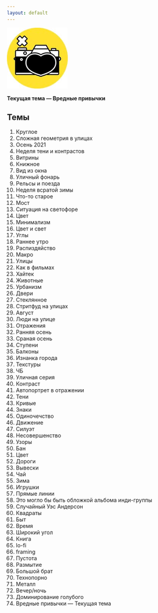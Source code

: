 ```yaml
---
layout: default
---
```


![PhotoBot](assets/photosh.jpeg)

**Текущая тема — Вредные привычки**

## Темы
1. Круглое
2. Сложная геометрия в улицах
3. Осень 2021
4. Неделя тени и контрастов
5. Витрины
6. Книжное
7. Вид из окна
8. Уличный фонарь
9. Рельсы и поезда
10. Неделя всратой зимы
11. Что-то старое
12. Мост
13. Ситуация на светофоре
14. Цвет
15. Минимализм
16. Цвет и свет
17. Углы
18. Раннее утро
19. Распиздяйство
20. Макро
21. Улицы
22. Как в фильмах
23. Хайтек
24. Животные
25. Урбанизм
26. Двери
27. Стеклянное
28. Стритфуд на улицах
29. Август
30. Люди на улице
31. Отражения
32. Ранняя осень
33. Сраная осень
34. Ступени
35. Балконы
36. Изнанка города
37. Текстуры
38. ЧБ
39. Уличная серия
40. Контраст
41. Автопортрет в отражении
42. Тени
43. Кривые
44. Знаки
45. Одиночечство
46. Движение
47. Силуэт
48. Несовершенство
49. Узоры
50. Бан
51. Цвет
52. Дороги
53. Вывески
54. Чай
55. Зима
56. Игрушки
57. Прямые линии
58. Это могло бы быть обложкой альбома инди-группы
59. Случайный Уэс Андерсон
60. Квадраты
61. Быт
62. Время
63. Широкий угол
64. Книга
65. lo-fi
66. framing
67. Пустота
68. Размытие
69. Большой брат
70. Технопорно
71. Металл
72. Вечер/ночь
73. Доминирование голубого
74. Вредные привычки — Текущая тема
